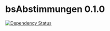 # bsAbstimmungen 0.1.0
[![Dependency Status](https://www.versioneye.com/user/projects/55c494a565376200200034a6/badge.svg?style=flat)](https://www.versioneye.com/user/projects/55c494a565376200200034a6)
